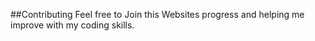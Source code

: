 ##Contributing
Feel free to Join this Websites progress and helping me improve with my coding skills.
